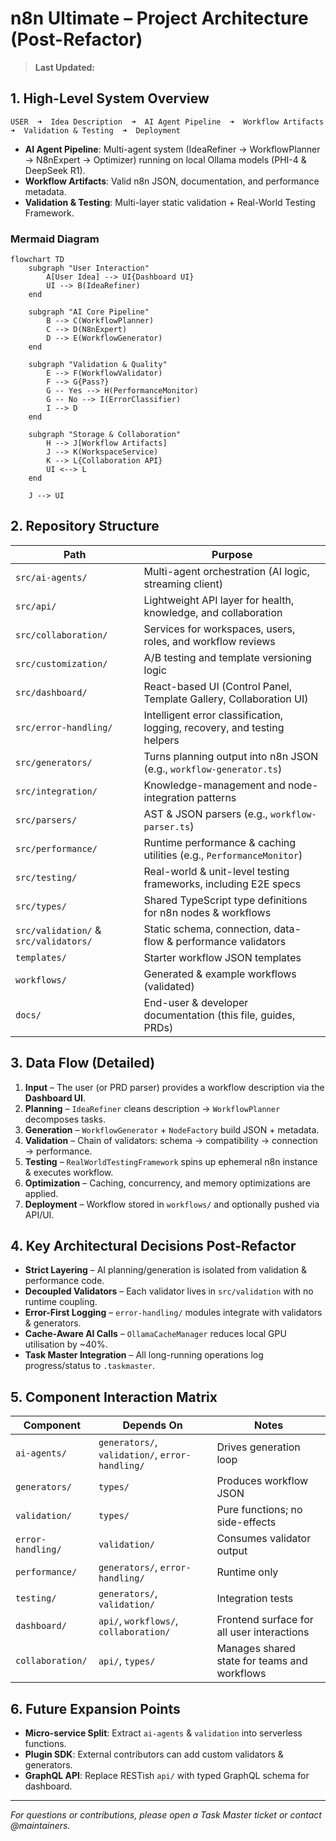 # n8n Ultimate – Project Architecture (Post-Refactor)

> **Last Updated:** <!-- timestamp placeholder, will be updated by scripts -->

## 1. High-Level System Overview

```
USER  ➜  Idea Description  ➜  AI Agent Pipeline  ➜  Workflow Artifacts  ➜  Validation & Testing  ➜  Deployment
```

* **AI Agent Pipeline**: Multi-agent system (IdeaRefiner → WorkflowPlanner → N8nExpert → Optimizer) running on local Ollama models (PHI-4 & DeepSeek R1).
* **Workflow Artifacts**: Valid n8n JSON, documentation, and performance metadata.
* **Validation & Testing**: Multi-layer static validation + Real-World Testing Framework.

### Mermaid Diagram

```mermaid
flowchart TD
    subgraph "User Interaction"
        A[User Idea] --> UI{Dashboard UI}
        UI --> B(IdeaRefiner)
    end
    
    subgraph "AI Core Pipeline"
        B --> C(WorkflowPlanner)
        C --> D(N8nExpert)
        D --> E(WorkflowGenerator)
    end

    subgraph "Validation & Quality"
        E --> F(WorkflowValidator)
        F --> G{Pass?}
        G -- Yes --> H(PerformanceMonitor)
        G -- No --> I(ErrorClassifier)
        I --> D
    end

    subgraph "Storage & Collaboration"
        H --> J[Workflow Artifacts]
        J --> K(WorkspaceService)
        K --> L{Collaboration API}
        UI <--> L
    end
    
    J --> UI
```

## 2. Repository Structure

| Path | Purpose |
|------|---------|
| `src/ai-agents/` | Multi-agent orchestration (AI logic, streaming client) |
| `src/api/` | Lightweight API layer for health, knowledge, and collaboration |
| `src/collaboration/` | Services for workspaces, users, roles, and workflow reviews |
| `src/customization/` | A/B testing and template versioning logic |
| `src/dashboard/` | React-based UI (Control Panel, Template Gallery, Collaboration UI) |
| `src/error-handling/` | Intelligent error classification, logging, recovery, and testing helpers |
| `src/generators/` | Turns planning output into n8n JSON (e.g., `workflow-generator.ts`) |
| `src/integration/` | Knowledge-management and node-integration patterns |
| `src/parsers/` | AST & JSON parsers (e.g., `workflow-parser.ts`) |
| `src/performance/` | Runtime performance & caching utilities (e.g., `PerformanceMonitor`) |
| `src/testing/` | Real-world & unit-level testing frameworks, including E2E specs |
| `src/types/` | Shared TypeScript type definitions for n8n nodes & workflows |
| `src/validation/` & `src/validators/` | Static schema, connection, data-flow & performance validators |
| `templates/` | Starter workflow JSON templates |
| `workflows/` | Generated & example workflows (validated) |
| `docs/` | End-user & developer documentation (this file, guides, PRDs) |

## 3. Data Flow (Detailed)

1. **Input** – The user (or PRD parser) provides a workflow description via the **Dashboard UI**.
2. **Planning** – `IdeaRefiner` cleans description → `WorkflowPlanner` decomposes tasks.
3. **Generation** – `WorkflowGenerator` + `NodeFactory` build JSON + metadata.
4. **Validation** – Chain of validators: schema → compatibility → connection → performance.
5. **Testing** – `RealWorldTestingFramework` spins up ephemeral n8n instance & executes workflow.
6. **Optimization** – Caching, concurrency, and memory optimizations are applied.
7. **Deployment** – Workflow stored in `workflows/` and optionally pushed via API/UI.

## 4. Key Architectural Decisions Post-Refactor

* **Strict Layering** – AI planning/generation is isolated from validation & performance code.
* **Decoupled Validators** – Each validator lives in `src/validation` with no runtime coupling.
* **Error-First Logging** – `error-handling/` modules integrate with validators & generators.
* **Cache-Aware AI Calls** – `OllamaCacheManager` reduces local GPU utilisation by ~40%.
* **Task Master Integration** – All long-running operations log progress/status to `.taskmaster`.

## 5. Component Interaction Matrix

| Component | Depends On | Notes |
|-----------|------------|-------|
| `ai-agents/` | `generators/`, `validation/`, `error-handling/` | Drives generation loop |
| `generators/` | `types/` | Produces workflow JSON |
| `validation/` | `types/` | Pure functions; no side-effects |
| `error-handling/` | `validation/` | Consumes validator output |
| `performance/` | `generators/`, `error-handling/` | Runtime only |
| `testing/` | `generators/`, `validation/` | Integration tests |
| `dashboard/` | `api/`, `workflows/`, `collaboration/` | Frontend surface for all user interactions |
| `collaboration/` | `api/`, `types/` | Manages shared state for teams and workflows |

## 6. Future Expansion Points

* **Micro-service Split**: Extract `ai-agents` & `validation` into serverless functions.
* **Plugin SDK**: External contributors can add custom validators & generators.
* **GraphQL API**: Replace RESTish `api/` with typed GraphQL schema for dashboard.

---

_For questions or contributions, please open a Task Master ticket or contact @maintainers._ 